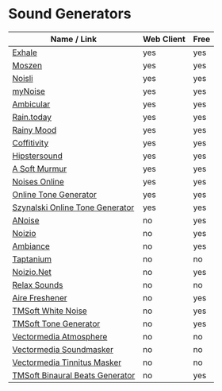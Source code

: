 # Sound Generators
| Name / Link                                                                         | Web Client | Free |
| ----------------------------------------------------------------------------------- | ---------- | ---- |
| [Exhale](https://exhale.soundgrail.com/)                                            | yes        | yes  |
| [Moszen](https://www.moszen.com/)                                                   | yes        | yes  |
| [Noisli](https://www.noisli.com/)                                                   | yes        | yes  |
| [myNoise](https://mynoise.net/)                                                     | yes        | yes  |
| [Ambicular](http://www.ambicular.com/)                                              | yes        | yes  |
| [Rain.today](https://rain.today/)                                                   | yes        | yes  |
| [Rainy Mood](https://www.rainymood.com/)                                            | yes        | yes  |
| [Coffitivity](https://coffitivity.com/)                                             | yes        | yes  |
| [Hipstersound](https://hipstersound.com/)                                           | yes        | yes  |
| [A Soft Murmur](https://asoftmurmur.com/)                                           | yes        | yes  |
| [Noises Online](https://noises.online/)                                             | yes        | yes  |
| [Online Tone Generator](http://onlinetonegenerator.com/)                            | yes        | yes  |
| [Szynalski Online Tone Generator](https://www.szynalski.com/tone-generator/)        | yes        | yes  |
| [ANoise](http://anoise.tuxfamily.org/)                                              | no         | yes  |
| [Noizio](http://noiz.io/)                                                           | no         | yes  |
| [Ambiance](https://www.microsoft.com/en-us/p/ambiance/9p9bngqtdgrt)                 | no         | yes  |
| [Taptanium](http://taptanium.com/)                                                  | no         | no   |
| [Noizio.Net](https://sourceforge.net/projects/noizio-net/)                          | no         | yes  |
| [Relax Sounds](https://apps.apple.com/us/app/relax-sounds/id1053008700)             | no         | no   |
| [Aire Freshener](http://www.peterhirschberg.com/mysoftware.html)                    | no         | yes  |
| [TMSoft White Noise](https://www.tmsoft.com/white-noise/)                           | no         | yes  |
| [TMSoft Tone Generator](https://www.tmsoft.com/tone-generator/)                     | no         | yes  |
| [Vectormedia Atmosphere](http://www.vectormediasoftware.com/atmdeluxehome.htm)      | no         | no   |
| [Vectormedia Soundmasker](http://www.vectormediasoftware.com/soundmaskerhome.htm)   | no         | no   |
| [Vectormedia Tinnitus Masker](http://www.vectormediasoftware.com/tinmaskerhome.htm) | no         | no   |
| [TMSoft Binaural Beats Generator](https://www.tmsoft.com/binaural-beats-generator/) | no         | yes  |
